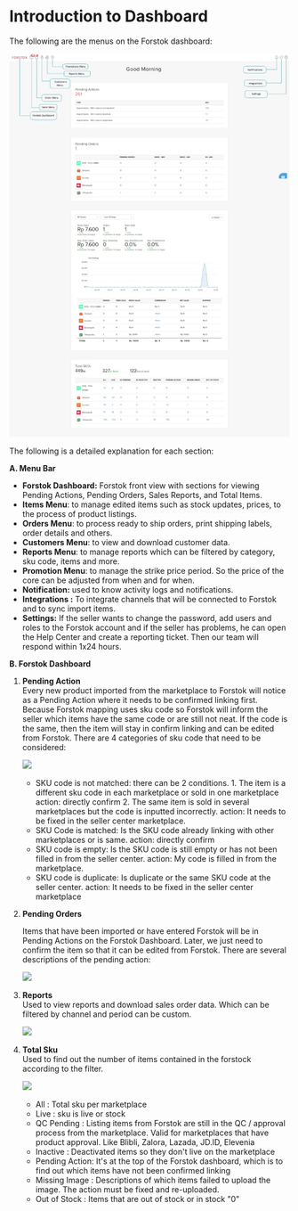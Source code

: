 # Introduction to Dashboard

The following are the menus on the Forstok dashboard:

![](../../.gitbook/assets/image%20%28241%29.png)





The following is a detailed explanation for each section:

**A. Menu Bar**

* **Forstok Dashboard:** Forstok front view with sections for viewing Pending Actions, Pending Orders, Sales Reports, and Total Items.
* **Items Menu**: to manage edited items such as stock updates, prices, to the process of product listings.
* **Orders Menu**: to process ready to ship orders, print shipping labels, order details and others.
* **Customers Menu**: to view and download customer data.
* **Reports Menu**: to manage reports which can be filtered by category, sku code, items and more.
* **Promotion Menu**: to manage the strike price period. So the price of the core can be adjusted from when and for when.
* **Notification:** used to know activity logs and notifications.
* **Integrations :** To integrate channels that will be connected to Forstok and to sync import items.
* **Settings:** If the seller wants to change the password, add users and roles to the Forstok account and if the seller has problems, he can open the Help Center and create a reporting ticket. Then our team will respond within 1x24 hours.

**B. Forstok Dashboard**

1. **Pending Action**  
   Every new product imported from the marketplace to Forstok will notice as a Pending Action where it needs to be confirmed linking first. Because Forstok mapping uses sku code so Forstok will inform the seller which items have the same code or are still not neat. If the code is the same, then the item will stay in confirm linking and can be edited from Forstok. There are 4 categories of sku code that need to be considered:

  


   [![](https://s3.amazonaws.com/cdn.freshdesk.com/data/helpdesk/attachments/production/48062570226/original/586Boi_hemP4vkefpz0OVoyOHbfBnwULrA.png?1601809361)](https://s3.amazonaws.com/cdn.freshdesk.com/data/helpdesk/attachments/production/48062570226/original/586Boi_hemP4vkefpz0OVoyOHbfBnwULrA.png?1601809361)

   * SKU code is not matched: there can be 2 conditions. 1. The item is a different sku code in each marketplace or sold in one marketplace  action: directly confirm 2. The same item is sold in several marketplaces but the code is inputted incorrectly. action: It needs to be fixed in the seller center marketplace.
   * SKU Code is matched: Is the SKU code already linking with other marketplaces or is same. action: directly confirm
   * SKU code is empty: Is the SKU code is still empty or has not been filled in from the seller center. action: My code is filled in from the marketplace.
   * SKU code is duplicate: Is duplicate or the same SKU code at the seller center. action: It needs to be fixed in the seller center marketplace

2. **Pending Orders**

   Items that have been imported or have entered Forstok will be in Pending Actions on the Forstok Dashboard. Later, we just need to confirm the item so that it can be edited from Forstok. There are several descriptions of the pending action:

   [![](https://s3.amazonaws.com/cdn.freshdesk.com/data/helpdesk/attachments/production/48062570227/original/IlKEoxfCeFmTJZvM106NPyLHT3FiuER2Ag.png?1601809361)](https://s3.amazonaws.com/cdn.freshdesk.com/data/helpdesk/attachments/production/48062570227/original/IlKEoxfCeFmTJZvM106NPyLHT3FiuER2Ag.png?1601809361)

3. **Reports**  
   Used to view reports and download sales order data. Which can be filtered by channel and period can be custom.

   [![](https://s3.amazonaws.com/cdn.freshdesk.com/data/helpdesk/attachments/production/48062570228/original/UtfV1aGX6uytmFjO-fmd_LpB8nxHys4bKA.png?1601809361)](https://s3.amazonaws.com/cdn.freshdesk.com/data/helpdesk/attachments/production/48062570228/original/UtfV1aGX6uytmFjO-fmd_LpB8nxHys4bKA.png?1601809361)

4. **Total Sku**  
   Used to find out the number of items contained in the forstock according to the filter.

   [![](https://s3.amazonaws.com/cdn.freshdesk.com/data/helpdesk/attachments/production/48062570229/original/uXgfjK5xhwhtRHJgqpF0pb0ofqHPsJdkLg.png?1601809361)](https://s3.amazonaws.com/cdn.freshdesk.com/data/helpdesk/attachments/production/48062570229/original/uXgfjK5xhwhtRHJgqpF0pb0ofqHPsJdkLg.png?1601809361)

   * All : Total sku per marketplace
   * Live : sku is live or stock
   * QC Pending : Listing items from Forstok are still in the QC / approval process from the marketplace. Valid for marketplaces that have product approval. Like Blibli, Zalora, Lazada, JD.ID, Elevenia
   * Inactive : Deactivated items so they don't live on the marketplace
   * Pending Action: It's at the top of the Forstok dashboard, which is to find out which items have not been confirmed linking
   * Missing Image : Descriptions of which items failed to upload the image. The action must be fixed and re-uploaded.
   * Out of Stock : Items that are out of stock or in stock "0"

